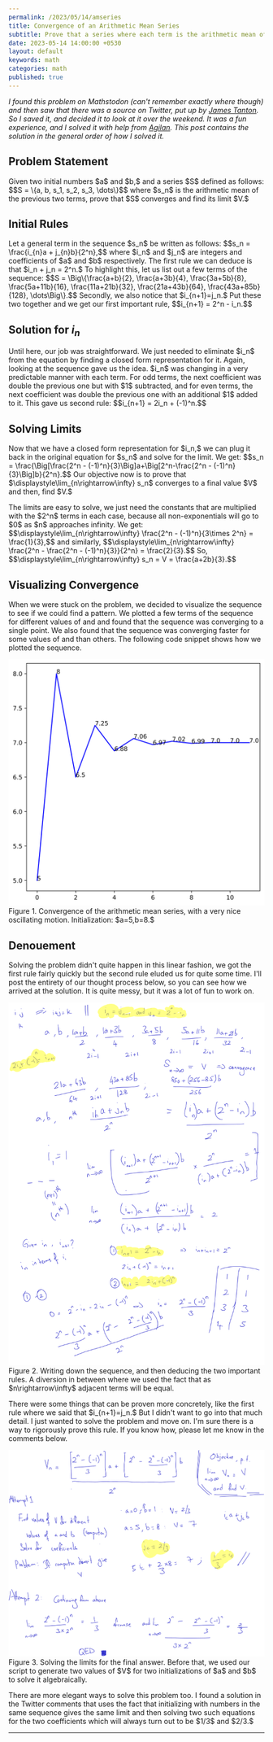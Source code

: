 ```yaml
---
permalink: /2023/05/14/amseries
title: Convergence of an Arithmetic Mean Series
subtitle: Prove that a series where each term is the arithmetic mean of the previous two terms converges. 
date: 2023-05-14 14:00:00 +0530
layout: default
keywords: math
categories: math
published: true
---
```


_I found this problem on Mathstodon (can't remember exactly where though) and then saw that there was a source on Twitter, put up by [James Tanton](https://twitter.com/jamestanton/status/1644652304501547010?s=20). So I saved it, and decided it to look at it over the weekend. It was a fun experience, and I solved it with help from [Agilan](https://agilanravi01.wordpress.com). This post contains the solution in the general order of how I solved it._

## Problem Statement

<p>
Given two initial numbers $a$ and $b,$ and a series $S$ defined as follows:
$$S = \{a, b, s_1, s_2, s_3, \dots\}$$
where $s_n$ is the arithmetic mean of the previous two terms, prove that $S$ converges
and find its limit $V.$
</p>

## Initial Rules

<p>
Let a general term in the sequence $s_n$ be written as follows:
$$s_n = \frac{i_{n}a + j_{n}b}{2^n},$$ where $i_n$ and $j_n$ are integers and
coefficients of $a$ and $b$ respectively. The first rule we can deduce is that $i_n +
j_n = 2^n.$ To highlight this, let us list out a few terms of the sequence:
$$S = \Big\{\frac{a+b}{2}, \frac{a+3b}{4}, \frac{3a+5b}{8}, \frac{5a+11b}{16},
\frac{11a+21b}{32}, \frac{21a+43b}{64}, \frac{43a+85b}{128}, \dots\Big\}.$$ Secondly, we
also notice that $i_{n+1}=j_n.$ Put these two together and we get our first important
rule, $$i_{n+1} = 2^n - i_n.$$
</p>

## Solution for $i_n$

<p>
Until here, our job was straightforward. We just needed to eliminate $i_n$ from the
equation by
finding a closed form representation for it. Again, looking at the sequence gave us the
idea. $i_n$ was changing in a very predictable manner with each term. For odd terms, the
next coefficient was double the previous one but with $1$ subtracted, and for even
terms, the next coefficient was double the previous one with an additional $1$ added to
it. This gave us second rule:
$$i_{n+1} = 2i_n + (-1)^n.$$
</p>

## Solving Limits

<p>
Now that we have a closed form representation for $i_n,$ we can plug it back in the
original equation for $s_n$ and solve for the limit. We get:
$$s_n = \frac{\Big[\frac{2^n - (-1)^n}{3}\Big]a+\Big[2^n-\frac{2^n -
(-1)^n}{3}\Big]b}{2^n}.$$ Our objective now is to prove that
$\displaystyle\lim_{n\rightarrow\infty} s_n$ converges to a final value $V$ and then,
find $V.$
</p>
<p>
The limits are easy to solve, we just need the constants that are multiplied with the
$2^n$ terms in each case, because all non-exponentials will go to $0$ as $n$ approaches
infinity. We get:
$$\displaystyle\lim_{n\rightarrow\infty} \frac{2^n - (-1)^n}{3\times 2^n} =
\frac{1}{3},$$ and similarly, $$\displaystyle\lim_{n\rightarrow\infty} \frac{2^n -
\frac{2^n - (-1)^n}{3}}{2^n} = \frac{2}{3}.$$ So,
$$\displaystyle\lim_{n\rightarrow\infty} s_n = V = \frac{a+2b}{3}.$$
</p>

## Visualizing Convergence

When we were stuck on the problem, we decided to visualize the sequence to see if we could find a pattern. We plotted a few terms of the sequence for different values of and and found that the sequence was converging to a single point. We also found that the sequence was converging faster for some values of and than others. The following code snippet shows how we plotted the sequence.

<center>
<script src="https://gist.github.com/kyscg/feafa02663043f39689a18a5976c0e5b.js"></script>
</center>

<div class='figure'>
    <img src="/assets/images/convergence.svg"/>
    <div class='caption'>
        <span class='caption-label'>Figure 1.</span> Convergence of the arithmetic mean series, with a very nice oscillating motion. Initialization: $a=5,b=8.$
    </div>
</div>

## Denouement


<p>
Solving the problem didn't quite happen in this linear fashion, we got the first rule
fairly quickly but the second rule eluded us for quite some time. I'll post the entirety
of our thought process below, so you can see how we arrived at the solution. It is quite
messy, but it was a lot of fun to work on.
</p>

<div class='figure'>
    <img src="/assets/images/notes1.svg"/>
    <div class='caption'>
        <span class='caption-label'>Figure 2.</span> Writing down the sequence, and then deducing the two important rules. A diversion in between where we used the fact that as $n\rightarrow\infty$ adjacent terms will be equal. 
    </div>
</div>

<p>
There were some things that can be proven more concretely, like the first rule where we
said that $i_{n+1}=j_n.$ But I didn't want to go into that much detail. I just wanted to
solve the problem and move on. I'm sure there is a way to rigorously prove this rule. If
you know how, please let me know in the comments below.
</p>

<div class='figure'>
    <img src="/assets/images/notes2.svg"/>
    <div class='caption'>
        <span class='caption-label'>Figure 3.</span> Solving the limits for the final answer. Before that, we used our script to generate two values of $V$ for two initializations of $a$ and $b$ to solve it algebraically.
    </div>
</div>

<p>
There are more elegant ways to solve this problem too. I found a solution in the Twitter
comments that uses the
fact that initializing with numbers in the same sequence gives the same limit and then
solving two such equations for the two coefficients which will always turn out to be
$1/3$ and $2/3.$
</p>

---

